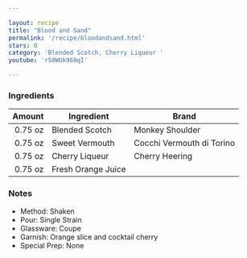```yaml
---

layout: recipe
title: "Blood and Sand"
permalink: '/recipe/bloodandsand.html'
stars: 0
category: 'Blended Scotch, Cherry Liqueur '
youtube: 'r50WUk960qI'

---
```


### Ingredients

| Amount  | Ingredient               | Brand          |
| ------: | ------------------ | ------------------------- |
| 0.75 oz | Blended Scotch     | Monkey Shoulder           |
| 0.75 oz | Sweet Vermouth     | Cocchi Vermouth di Torino |
| 0.75 oz | Cherry Liqueur     | Cherry Heering            |
| 0.75 oz | Fresh Orange Juice |

### Notes

- Method: Shaken
- Pour: Single Strain
- Glassware: Coupe
- Garnish: Orange slice and cocktail cherry
- Special Prep: None


